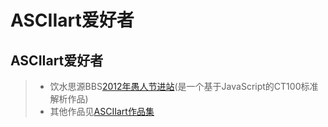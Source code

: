 ASCIIart爱好者
===

ASCIIart爱好者
---
> + 饮水思源BBS[2012年愚人节进站](https://bbs.sjtu.edu.cn/webterm/)(是一个基于JavaScript的CT100标准解析作品)
> + 其他作品见[ASCIIart作品集](http://dsw.scaret.in/4/)
